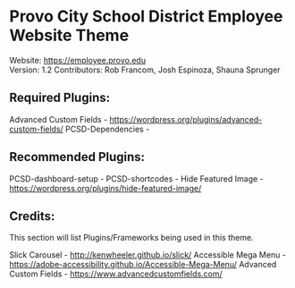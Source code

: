 # Provo City School District Employee Website Theme
Website: https://employee.provo.edu<br>
Version: 1.2
Contributors: Rob Francom, Josh Espinoza, Shauna Sprunger

## Required Plugins:
Advanced Custom Fields - https://wordpress.org/plugins/advanced-custom-fields/
PCSD-Dependencies - 

## Recommended Plugins:
PCSD-dashboard-setup - 
PCSD-shortcodes - 
Hide Featured Image - https://wordpress.org/plugins/hide-featured-image/

## Credits:
This section will list Plugins/Frameworks being used in this theme.

Slick Carousel - http://kenwheeler.github.io/slick/
Accessible Mega Menu - https://adobe-accessibility.github.io/Accessible-Mega-Menu/
Advanced Custom Fields - https://www.advancedcustomfields.com/